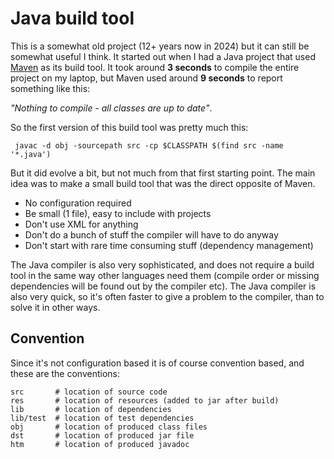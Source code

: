 # Java build tool

This is a somewhat old project (12+ years now in 2024) but it can still be
somewhat useful I think. It started out when I had a Java project that used
[Maven][1] as its build tool. It took around **3 seconds** to compile the entire
project on my laptop, but Maven used around **9 seconds** to report something like this:

*"Nothing to compile - all classes are up to date"*.

So the first version of this build tool was pretty much this:

     javac -d obj -sourcepath src -cp $CLASSPATH $(find src -name '*.java')

But it did evolve a bit, but not much from that first starting point. The
main idea was to make a small build tool that was the direct opposite of Maven.

 * No configuration required
 * Be small (1 file), easy to include with projects
 * Don't use XML for anything
 * Don't do a bunch of stuff the compiler will have to do anyway
 * Don't start with rare time consuming stuff (dependency management)

The Java compiler is also very sophisticated, and does not require a build tool
in the same way other languages need them (compile order or missing dependencies
will be found out by the compiler etc). The Java compiler is also very quick,
so it's often faster to give a problem to the compiler, than to solve it in
other ways.


## Convention

Since it's not configuration based it is of course convention based, and
these are the conventions:


    src       # location of source code
    res       # location of resources (added to jar after build)
    lib       # location of dependencies
    lib/test  # location of test dependencies
    obj       # location of produced class files
    dst       # location of produced jar file
    htm       # location of produced javadoc


[1]: https://maven.apache.org/
